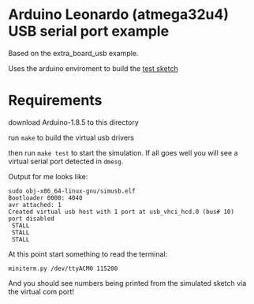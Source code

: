 # Arduino Leonardo (atmega32u4) USB serial port example

Based on the extra_board_usb example.

Uses the arduino enviroment to build the [test sketch](test/test.ino)

# Requirements

download Arduino-1.8.5 to this directory

run `make` to build the virtual usb drivers

then run `make test` to start the simulation. If all goes well you will see a virtual serial port detected in `dmesg`.

Output for me looks like:

    sudo obj-x86_64-linux-gnu/simusb.elf
    Bootloader 0000: 4040
    avr attached: 1
    Created virtual usb host with 1 port at usb_vhci_hcd.0 (bus# 10)
    port disabled
     STALL
     STALL
     STALL

At this point start something to read the terminal:

    miniterm.py /dev/ttyACM0 115200       

And you should see numbers being printed from the simulated sketch via the virtual com port!
